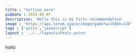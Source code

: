 ```yaml
---
title : "hellloo asro"
pubDate : 2024-05-07
description: 'Hello this is my firts recommendation'
image : 'https://api.lorem.space/image/game?w=150&h=220'
tags : ['astro','javascript']
layout : '../../layouts/Posts.astro'
---
```


hollo